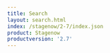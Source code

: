 ```yaml
---
title: Search
layout: search.html
index: /stagenow/2-7/index.json
product: Stagenow
productversion: '2.7'
---
```















